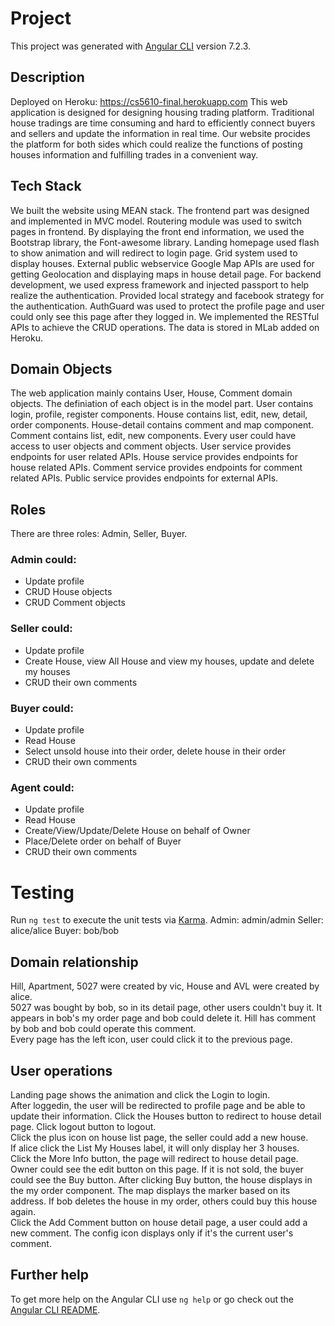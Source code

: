 # Project

This project was generated with [Angular CLI](https://github.com/angular/angular-cli) version 7.2.3.
## Description

Deployed on Heroku: https://cs5610-final.herokuapp.com
This web application is designed for designing housing trading platform. Traditional house tradings are time consuming and hard to efficiently connect buyers and sellers and update the information in real time. Our website procides the platform for both sides which could realize the functions of posting houses information and fulfilling trades in a convenient way.


## Tech Stack

We built the website using MEAN stack. The frontend part was designed and implemented in MVC model. Routering module was used to switch pages in frontend. By displaying the front end information, we used the Bootstrap library, the Font-awesome library. Landing homepage used flash to show animation and will redirect to login page. Grid system used to display houses. External public webservice Google Map APIs are used for getting Geolocation and displaying maps in house detail page. For backend development, we used express framework and injected passport to help realize the authentication. Provided local strategy and facebook strategy for the authentication. AuthGuard was used to protect the profile page and user could only see this page after they logged in. We implemented the RESTful APIs to achieve the CRUD operations. The data is stored in MLab added on Heroku.

## Domain Objects

The web application mainly contains User, House, Comment domain objects. The definiation of each object is in the model part. User contains login, profile, register components. House contains list, edit, new, detail, order components. House-detail contains comment and map component. Comment contains list, edit, new components. Every user could have access to user objects and comment objects. User service provides endpoints for user related APIs. House service provides endpoints for house related APIs. Comment service provides endpoints for comment related APIs. Public service provides endpoints for external APIs.

## Roles

There are three roles: Admin, Seller, Buyer.
### Admin could:
  - Update profile
  - CRUD House objects
  - CRUD Comment objects
### Seller could:
  - Update profile
  - Create House, view All House and view my houses, update and delete my houses
  - CRUD their own comments
### Buyer could:
  - Update profile
  - Read House
  - Select unsold house into their order, delete house in their order
  - CRUD their own comments
### Agent could:
  - Update profile
  - Read House
  - Create/View/Update/Delete House on behalf of Owner
  - Place/Delete order on behalf of Buyer
  - CRUD their own comments

# Testing

Run `ng test` to execute the unit tests via [Karma](https://karma-runner.github.io).
Admin: admin/admin
Seller: alice/alice
Buyer: bob/bob

## Domain relationship
Hill, Apartment, 5027 were created by vic, House and AVL were created by alice.  
5027 was bought by bob, so in its detail page, other users couldn't buy it. It appears in bob's my order page and bob could delete it.
Hill has comment by bob and bob could operate this comment.  
Every page has the left icon, user could click it to the previous page.

## User operations
Landing page shows the animation and click the Login to login.  
After loggedin, the user will be redirected to profile page and be able to update their information. Click the Houses button to redirect to house detail page. Click logout button to logout.  
Click the plus icon on house list page, the seller could add a new house.  
If alice click the List My Houses label, it will only display her 3 houses.  
Click the More Info button, the page will redirect to house detail page. Owner could see the edit button on this page. If it is not sold, the buyer could see the Buy button. After clicking Buy button, the house displays in the my order component. The map displays the marker based on its address. If bob deletes the house in my order, others could buy this house again.  
Click the Add Comment button on house detail page, a user could add a new comment. The config icon displays only if it's the current user's comment.

## Further help

To get more help on the Angular CLI use `ng help` or go check out the [Angular CLI README](https://github.com/angular/angular-cli/blob/master/README.md).

